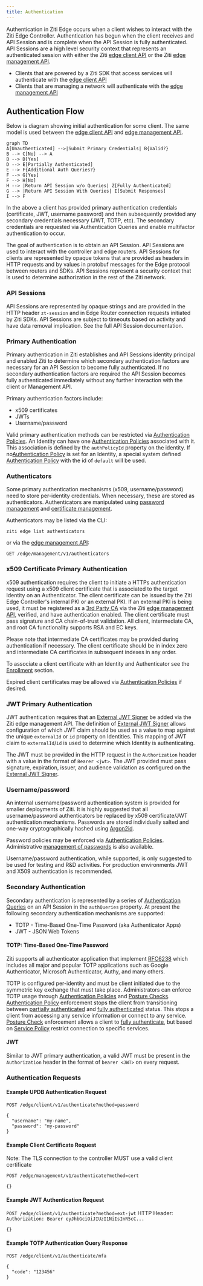```yaml
---
title: Authentication
---
```


Authentication in Ziti Edge occurs when a client wishes to interact with the Ziti Edge Controller. Authentication
has begun when the client receives and API Session and is  complete when the API Session is fully authenticated.
API Sessions are a high level security context that represents an authenticated session with either the Ziti [edge client API](docs/reference/developer/api/01-edge-client-reference.mdx)
or the Ziti [edge management API](docs/reference/developer/api/02-edge-management-reference.mdx).

- Clients that are powered by a Ziti SDK that access services will authenticate with the [edge client API](docs/reference/developer/api/01-edge-client-reference.mdx)
- Clients that are managing a network will authenticate with the [edge management API](docs/reference/developer/api/02-edge-management-reference.mdx)

## Authentication Flow

Below is diagram showing initial authentication for some client. The same model is used between the [edge client API](docs/reference/developer/api/01-edge-client-reference.mdx)
and [edge management API](docs/reference/developer/api/02-edge-management-reference.mdx).

```mermaid
graph TD
A[Unauthenticated] -->|Submit Primary Credentials| B{Valid?}
B --> C[No] --> A
B --> D[Yes]
D --> E[Partially Authenticated]
E --> F{Additional Auth Queries?}
F --> G[Yes]
F --> H[No]
H --> |Return API Session w/o Queries| Z[Fully Authenticated]
G --> |Return API Session With Queries| I[Submit Responses]
I --> F
```

In the above a client has provided primary authentication credentials (certificate, JWT, username password) and then
subsequently provided any secondary credentials necessary (JWT, TOTP, etc). The secondary credentials are requested 
via Authentication Queries and enable multifactor authentication to occur.

The goal of authentication is to obtain an API Session. API Sessions are used to interact with the controller 
and edge routers. API Sessions for clients are represented by opaque tokens that are provided as headers in HTTP 
requests and by values in protobuf messages for the Edge protocol between routers and SDKs. API Sessions represent a 
security context that is used to determine authorization in the rest of the Ziti network.

### API Sessions

API Sessions are represented by opaque strings and are provided in the HTTP header `zt-session` and in Edge Router
connection requests initiated by Ziti SDKs. API Sessions are subject to timeouts based on activity and have data removal implication. See the full
API Session documentation.

### Primary Authentication

Primary authentication in Ziti establishes and API Sessions identity principal and enabled Ziti to determine which
secondary authentication factors are necessary for an API Session to become fully authenticated. If no secondary
authentication factors are required the API Session becomes fully authenticated immediately without any further
interaction with the client or Management API.

Primary authentication factors include:

- x509 certificates
- JWTs
- Username/password

Valid primary authentication methods can be restricted via [Authentication Policies](30-authentication-policies.md).
An Identity can have one [Authentication Policies](30-authentication-policies.md) associated with it. 
This association is defined by the `authPolicyId` property on the identity. If no[Authentication Policy](30-authentication-policies.md) 
is set for an Identity, a special system defined [Authentication Policy](30-authentication-policies.md) 
with the id of `default` will be used.

### Authenticators

Some primary authentication mechanisms (x509, username/password) need to store per-identity credentials. When necessary,
these are stored as authenticators. Authenticators are manipulated using [password management](5-password-management.md) 
and [certificate management](40-certificate-management.md).

Authenticators may be listed via the CLI:

`ziti edge list authenticators`

or via the [edge management API](docs/reference/developer/api/02-edge-management-reference.mdx):

```
GET /edge/management/v1/authenticators
```

### x509 Certificate Primary Authentication

x509 authentication requires the client to initiate a HTTPs authentication request using a x509 client certificate that
is associated to the target Identity on an Authenticator. The client certificate can be issued by the Ziti Edge 
Controller's internal PKI or an external PKI. If an external PKI is being used, it must be registered as a 
[3rd Party CA](10-third-party-cas.md) via the Ziti [edge management API](docs/reference/developer/api/02-edge-management-reference.mdx), verified, and
have authentication enabled. The client certificate must pass signature and CA chain-of-trust validation. All client, 
intermediate CA, and root CA functionality supports RSA and EC keys.

Please note that intermediate CA certificates may be provided during authentication if necessary. The client certificate
should be in index zero and intermediate CA certificates in subsequent indexes in any order.

To associate a client certificate with an Identity and Authenticator see the [Enrollment](/learn/core-concepts/security/enrollment.md) 
section.

Expired client certificates may be allowed via [Authentication Policies](30-authentication-policies.md) if desired.

### JWT Primary Authentication

JWT authentication requires that an [External JWT Signer](50-external-jwt-signers.md) be added via the Ziti edge management 
API. The definition of [External JWT Signer](50-external-jwt-signers.md) allows configuration of which JWT claim should be
used as a value to map against the unique `externalId` or `id` property on Identities. This mapping of JWT claim to 
`externalId`/`id` is used to determine which Identity is authenticating.

The JWT must be provided in the HTTP request in the `Authorization` header with a value in the format of 
`Bearer <jwt>`. The JWT provided must pass signature, expiration, issuer, and audience validation as configured
on the [External JWT Signer](50-external-jwt-signers.md).

### Username/password

An internal username/password authentication system is provided for smaller deployments of Ziti. It is highly suggested
that all username/password authenticators be replaced by x509 certificate/JWT authentication mechanisms. Passwords
are stored individually salted and one-way cryptographically hashed using [Argon2id](https://en.wikipedia.org/wiki/Argon2).

Password policies may be enforced via [Authentication Policies](30-authentication-policies.md). Administrative [management
of passwords](5-password-management.md) is also available.

Username/password authentication, while supported, is only suggested to be used for testing and R&D activities. For
production environments JWT and X509 authentication is recommended.

### Secondary Authentication

Secondary authentication is represented by a series of [Authentication Queries](/learn/core-concepts/security/sessions.md#authentication-queries) on an 
API Session in the `authQueries` property. At present the following secondary authentication mechanisms are supported:

- TOTP - Time-Based One-Time Password (aka Authenticator Apps)
- JWT - JSON Web Tokens

#### TOTP: Time-Based One-Time Password

Ziti supports all authenticator application that implement [RFC6238](https://datatracker.ietf.org/doc/html/rfc6238)
which includes all major and popular TOTP applications such as Google Authenticator, Microsoft Authenticator, Authy, and
many others.

TOTP is configured per-identity and must be client initiated due to the symmetric key exchange that must take place.
Administrators can enforce TOTP usage through [Authentication Policies](30-authentication-policies.md) and 
[Posture Checks](/learn/core-concepts/security/authorization/posture-checks.md). [Authentication Policy](30-authentication-policies.md) enforcement 
stops the client from transitioning between [partially authenticated](/learn/core-concepts/security/sessions.md#full-vs-partial-authentication) and
[fully authenticated](/learn/core-concepts/security/sessions.md#full-vs-partial-authentication) status. This stops a client from accessing any service information
or connect to any service. [Posture Check](/learn/core-concepts/security/authorization/posture-checks.md) enforcement allows a client to
[fully authenticate](/learn/core-concepts/security/sessions.md#full-vs-partial-authentication), but based on [Service Policy](/learn/core-concepts/security/authorization/policies/overview.mdx) 
restrict connection to specific services.

#### JWT

Similar to JWT primary authentication, a valid JWT must be present in the `Authorization` header in the format of
`bearer <JWT>` on every request.

### Authentication Requests

#### Example UPDB Authentication Request

`POST /edge/client/v1/authenticate?method=password`

```text
{
  "username": "my-name",
  "password": "my-password"
}
```

#### Example Client Certificate Request

Note: The TLS connection to the controller MUST use a valid client certificate

`POST /edge/management/v1/authenticate?method=cert`

```text
{}
```

#### Example JWT Authentication Request

`POST /edge/client/v1/authenticate?method=ext-jwt`
HTTP Header: `Authorization: Bearer eyJhbGciOiJIUzI1NiIsInR5cC...`

```text
{}
```

#### Example TOTP Authentication Query Response

`POST /edge/client/v1/authenticate/mfa`

```text
{
  "code": "123456"
}
```

